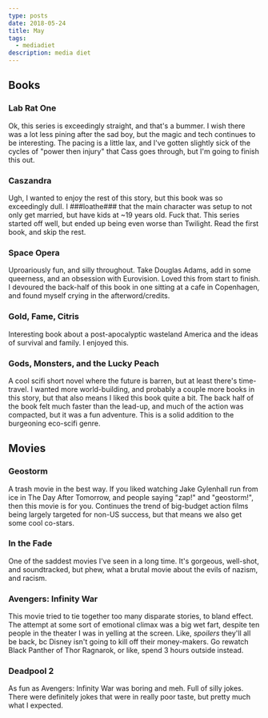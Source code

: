 ```yaml
---
type: posts
date: 2018-05-24
title: May
tags:
  - mediadiet
description: media diet
---
```


## Books ##

### Lab Rat One ###

Ok, this series is exceedingly straight, and that's a bummer. I wish there
was a lot less pining after the sad boy, but the magic and tech continues
to be interesting. The pacing is a little lax, and I've gotten slightly
sick of the cycles of "power then injury" that Cass goes through, but I'm
going to finish this out.

### Caszandra ###

Ugh, I wanted to enjoy the rest of this story, but this book was so
exceedingly dull. I ###loathe### that the main character was setup to not
only get married, but have kids at ~19 years old. Fuck that. This series
started off well, but ended up being even worse than Twilight. Read the
first book, and skip the rest.

### Space Opera ###

Uproariously fun, and silly throughout. Take Douglas Adams, add in some
queerness, and an obsession with Eurovision. Loved this from start to
finish. I devoured the back-half of this book in one sitting at a cafe in
Copenhagen, and found myself crying in the afterword/credits.

### Gold, Fame, Citris ###

Interesting book about a post-apocalyptic wasteland America and the ideas
of survival and family. I enjoyed this.

### Gods, Monsters, and the Lucky Peach ###

A cool scifi short novel where the future is barren, but at least there's
time-travel. I wanted more world-building, and probably a couple more books
in this story, but that also means I liked this book quite a bit. The back
half of the book felt much faster than the lead-up, and much of the action
was compacted, but it was a fun adventure. This is a solid addition to the
burgeoning eco-scifi genre.

## Movies ##

### Geostorm ###

A trash movie in the best way. If you liked watching Jake Gylenhall run
from ice in The Day After Tomorrow, and people saying "zap!" and
"geostorm!", then this movie is for you. Continues the trend of big-budget
action films being largely targeted for non-US success, but that means we
also get some cool co-stars.

### In the Fade ###

One of the saddest movies I've seen in a long time. It's gorgeous,
well-shot, and soundtracked, but phew, what a brutal movie about the evils
of nazism, and racism.

### Avengers: Infinity War ###

This movie tried to tie together too many disparate stories, to bland
effect. The attempt at some sort of emotional climax was a big wet fart,
despite ten people in the theater I was in yelling at the screen. Like,
_spoilers_ they'll all be back, bc Disney isn't going to kill off their
money-makers. Go rewatch Black Panther of Thor Ragnarok, or like, spend 3
hours outside instead.

### Deadpool 2 ###

As fun as Avengers: Infinity War was boring and meh. Full of silly jokes.
There were definitely jokes that were in really poor taste, but pretty
much what I expected.
